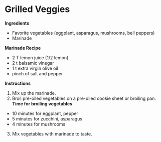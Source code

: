 # Grilled Veggies

**Ingredients** 

* Favorite vegetables (eggplant, asparagus, mushrooms, bell peppers) 
* Marinade

__Marinade Recipe__
* 2 T lemon juice (1/2 lemon) 
* 2 t balsamic vinegar
* 1 t extra virgin olive oil
* pinch of salt and pepper

**Instructions**

1. Mix up the marinade. 
2. Broil pre-oiled vegetables on a pre-oiled cookie sheet or broiling pan.
__Time for broiling vegetables__ 
* 10 minutes for eggplant, pepper
* 5 minutes for zucchini, asparagus
* 4 minutes for mushrooms
3. Mix vegetables with marinade to taste. 
 
